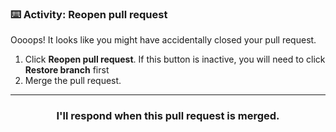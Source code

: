 ### :keyboard: Activity: Reopen pull request

Oooops! It looks like you might have accidentally closed your pull request.

1. Click **Reopen pull request**. If this button is inactive, you will need to click **Restore branch** first
1. Merge the pull request.

<hr>
<h3 align="center">I'll respond when this pull request is merged.</h3>
